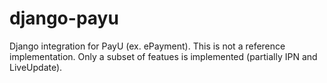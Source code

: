 django-payu
===========

Django integration for PayU (ex. ePayment). This is not a reference implementation. Only a subset of featues is implemented (partially IPN and LiveUpdate).